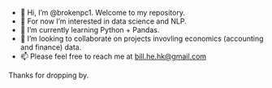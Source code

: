 - 👋 Hi, I’m @brokenpc1. Welcome to my repository. 
- 👀 For now I’m interested in data science and NLP. 
- 🌱 I’m currently learning Python + Pandas. 
- 💞️ I’m looking to collaborate on projects invovling economics (accounting and finance) data.
- 📫 Please feel free to reach me at bill.he.hk@gmail.com

Thanks for dropping by.

<!---
brokenpc1/brokenpc1 is a ✨ special ✨ repository because its `README.md` (this file) appears on your GitHub profile.
You can click the Preview link to take a look at your changes.
--->
